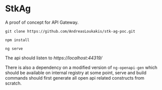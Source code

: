 # StkAg

A proof of concept for API Gateway.

`git clone https://github.com/AndreasLoukakis/stk-ag-poc.git`

`npm install`

`ng serve`

The api should listen to *https://localhost:44319/*

There is also a dependency on a modified version of `ng-openapi-gen` which should be available on internal registry at some point, serve and build commands should first generate all open api related constructs from scratch.